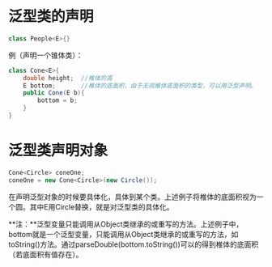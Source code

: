 # 泛型类的声明

```java
class People<E>{}
```

例（声明一个锥体类）：

```java
class Cone<E>{
    double height;	//椎体的高
    E bottom;		//椎体的底面积，由于无视椎体底面积的类型，可以用泛型声明。
    public Cone(E b){
        bottom = b;
    }
}
```

# 泛型类声明对象

```java
Cone<Circle> coneOne;
coneOne = new Cone<Circle>(new Circle());
```

在声明泛型对象的时候要具体化，具体到某个类。上述例子将椎体的底面积视为一个圆。其中E用Circle替换，就是对泛型类的具体化。

**注：**泛型变量只能调用从Object类继承的或重写的方法。上述例子中，bottom就是一个泛型变量，只能调用从Object类继承的或重写的方法，如toString()方法。通过parseDouble(bottom.toString())可以的得到椎体的底面积（若底面积有值存在）。

